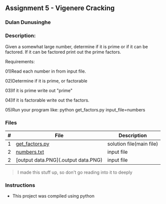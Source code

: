 ## Assignment 5 - Vigenere Cracking
### Dulan Dunusinghe
### Description:

Given a somewhat large number, determine if it is prime or if it can be factored. If it can be factored print out the prime factors.

Requirements:

01)Read each number in from input file.

02)Determine if it is prime, or factorable

03)If it is prime write out "prime"

04)If it is factorable write out the factors.

05)Run your program like: python get_factors.py input_file=numbers

### Files

|   #   | File                       | Description                                                |
| :---: | -------------------------- | ---------------------------------------------------------- |
|   1   | [get_factors.py](./get_factors.py)     | solution file(main file)                       |
|   2   | [numbers.txt](./numbers.txt)     | input file                       |
|   2   | [output data.PNG](.output data.PNG)     | input file                       |
                      

>I made this stuff up, so don't go reading into it to deeply


### Instructions

- This project was compiled using python
